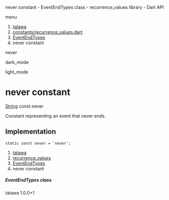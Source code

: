 




never constant - EventEndTypes class - recurrence\_values library - Dart API







menu

1. [talawa](../../index.html)
2. [constants/recurrence\_values.dart](../../file-___home_harshil_Desktop_open-source_palisadoes_talawa_lib_constants_recurrence_values/)
3. [EventEndTypes](../../file-___home_harshil_Desktop_open-source_palisadoes_talawa_lib_constants_recurrence_values/EventEndTypes-class.html)
4. never constant

never


dark\_mode

light\_mode




# never constant


[String](https://api.flutter.dev/flutter/dart-core/String-class.html)
const never

Constant representing an event that never ends.


## Implementation

```
static const never = 'never';
```

 


1. [talawa](../../index.html)
2. [recurrence\_values](../../file-___home_harshil_Desktop_open-source_palisadoes_talawa_lib_constants_recurrence_values/)
3. [EventEndTypes](../../file-___home_harshil_Desktop_open-source_palisadoes_talawa_lib_constants_recurrence_values/EventEndTypes-class.html)
4. never constant

##### EventEndTypes class





talawa
1.0.0+1







